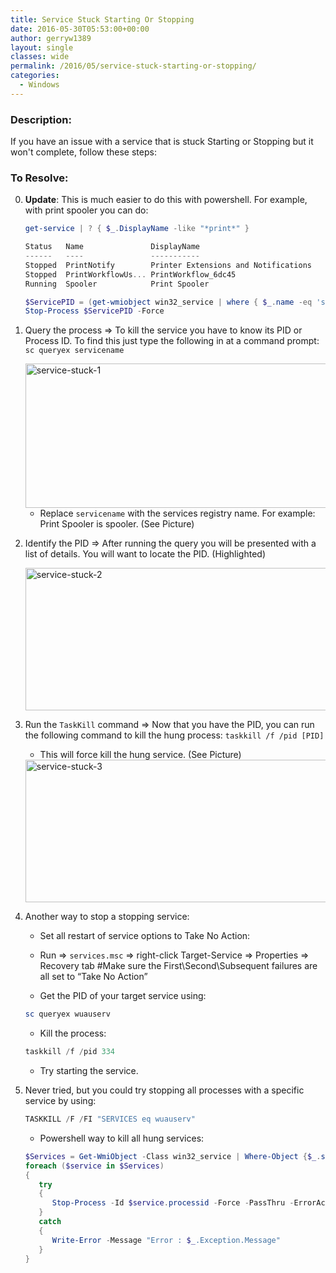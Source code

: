 ```yaml
---
title: Service Stuck Starting Or Stopping
date: 2016-05-30T05:53:00+00:00
author: gerryw1389
layout: single
classes: wide
permalink: /2016/05/service-stuck-starting-or-stopping/
categories:
  - Windows
---
```

<!--more-->

### Description:

If you have an issue with a service that is stuck Starting or Stopping but it won't complete, follow these steps:

### To Resolve:

0. **Update**: This is much easier to do this with powershell. For example, with print spooler you can do:

   ```powershell
   get-service | ? { $_.DisplayName -like "*print*" }

   Status   Name               DisplayName
   ------   ----               -----------
   Stopped  PrintNotify        Printer Extensions and Notifications
   Stopped  PrintWorkflowUs... PrintWorkflow_6dc45
   Running  Spooler            Print Spooler

   $ServicePID = (get-wmiobject win32_service | where { $_.name -eq 'spooler'}).processID
   Stop-Process $ServicePID -Force
   ```

1. Query the process => To kill the service you have to know its PID or Process ID. To find this just type the following in at a command prompt: `sc queryex servicename`

   <img class="size-full wp-image-694 aligncenter" src="https://automationadmin.com/assets/images/uploads/2016/09/service-stuck-1.png" alt="service-stuck-1" width="726" height="231" srcset="https://automationadmin.com/assets/images/uploads/2016/09/service-stuck-1.png 726w, https://automationadmin.com/assets/images/uploads/2016/09/service-stuck-1-300x95.png 300w" sizes="(max-width: 726px) 100vw, 726px" />

   - Replace `servicename` with the services registry name. For example: Print Spooler is spooler. (See Picture)

2. Identify the PID => After running the query you will be presented with a list of details. You will want to locate the PID. (Highlighted)

   <img class="alignnone size-full wp-image-695" src="https://automationadmin.com/assets/images/uploads/2016/09/service-stuck-2.png" alt="service-stuck-2" width="726" height="228" srcset="https://automationadmin.com/assets/images/uploads/2016/09/service-stuck-2.png 726w, https://automationadmin.com/assets/images/uploads/2016/09/service-stuck-2-300x94.png 300w" sizes="(max-width: 726px) 100vw, 726px" />

3. Run the `TaskKill` command => Now that you have the PID, you can run the following command to kill the hung process: `taskkill /f /pid [PID]`

   - This will force kill the hung service. (See Picture)

   <img class="alignnone size-full wp-image-696" src="https://automationadmin.com/assets/images/uploads/2016/09/service-stuck-3.png" alt="service-stuck-3" width="726" height="228" srcset="https://automationadmin.com/assets/images/uploads/2016/09/service-stuck-3.png 726w, https://automationadmin.com/assets/images/uploads/2016/09/service-stuck-3-300x94.png 300w" sizes="(max-width: 726px) 100vw, 726px" />

4. Another way to stop a stopping service:

   - Set all restart of service options to Take No Action:  
   - Run => `services.msc` => right-click Target-Service => Properties => Recovery tab #Make sure the First\Second\Subsequent failures are all set to &#8220;Take No Action&#8221;

   - Get the PID of your target service using:

   ```powershell
   sc queryex wuauserv
   ```

   - Kill the process:

   ```powershell
   taskkill /f /pid 334
   ```

   - Try starting the service.

5. Never tried, but you could try stopping all processes with a specific service by using:

   ```powershell
   TASKKILL /F /FI "SERVICES eq wuauserv"
   ```

   - Powershell way to kill all hung services:

   ```powershell
   $Services = Get-WmiObject -Class win32_service | Where-Object {$_.state -eq 'stop pending'}
   foreach ($service in $Services) 
   {
      try
      {
         Stop-Process -Id $service.processid -Force -PassThru -ErrorAction Stop
      }
      catch
      {
         Write-Error -Message "Error : $_.Exception.Message"
      }
   }
   ```

